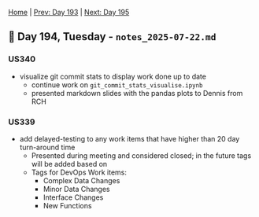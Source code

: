 [Home](../../main.md) | [Prev: Day 193](notes_2025-07-21.md) | [Next: Day 195](./notes_2025-07-23.md)

## 📝 Day 194, Tuesday - `notes_2025-07-22.md`

### US340
- visualize git commit stats to display work done up to date
    * continue work on `git_commit_stats_visualise.ipynb`
    * presented markdown slides with the pandas plots to Dennis from RCH


### US339
- add delayed-testing to any work items that have higher than 20 day turn-around time
    * Presented during meeting and considered closed; in the future tags will be added based on
    * Tags for DevOps Work items:
        * Complex Data Changes
        * Minor Data Changes
        * Interface Changes
        * New Functions


